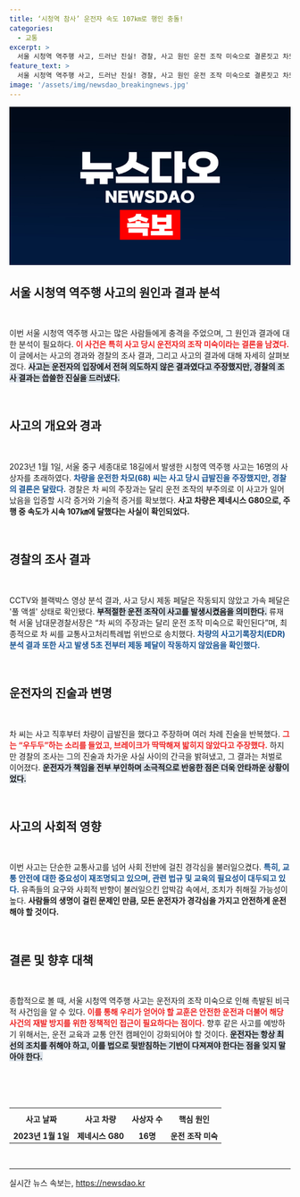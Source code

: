 ```yaml
---
title: ‘시청역 참사’ 운전자 속도 107㎞로 행인 충돌!
categories:
  - 교통
excerpt: >
  서울 시청역 역주행 사고, 드러난 진실! 경찰, 사고 원인 운전 조작 미숙으로 결론짓고 차모 씨를 검찰 송치. ‘우회전 금지’ 안내판 옆에서 무슨 일이? 16명 사상 그날의 충격이 재조명된다!
feature_text: >
  서울 시청역 역주행 사고, 드러난 진실! 경찰, 사고 원인 운전 조작 미숙으로 결론짓고 차모 씨를 검찰 송치. ‘우회전 금지’ 안내판 옆에서 무슨 일이? 16명 사상 그날의 충격이 재조명된다!
image: '/assets/img/newsdao_breakingnews.jpg'
---
```


<p><img src="/assets/img/newsdao_breakingnews.jpg" alt="firstkoreanews 속보" /></p>

<h2 data-ke-size="size26">서울 시청역 역주행 사고의 원인과 결과 분석</h2>

<p data-ke-size="size16">&nbsp;</p> 

<p>이번 서울 시청역 역주행 사고는 많은 사람들에게 충격을 주었으며, 그 원인과 결과에 대한 분석이 필요하다. <b><span style="color: #ee2323;">이 사건은 특히 사고 당시 운전자의 조작 미숙이라는 결론을 남겼다.</span></b> 이 글에서는 사고의 경과와 경찰의 조사 결과, 그리고 사고의 결과에 대해 자세히 살펴보겠다. <b><span style="background-color: #21538527;">사고는 운전자의 입장에서 전혀 의도하지 않은 결과였다고 주장했지만, 경찰의 조사 결과는 씁쓸한 진실을 드러냈다.</span></b> </p>

<p><br /></p>

<h2 data-ke-size="size26">사고의 개요와 경과</h2>

<p data-ke-size="size16">&nbsp;</p> 

<p>2023년 1월 1일, 서울 중구 세종대로 18길에서 발생한 시청역 역주행 사고는 16명의 사상자를 초래하였다. <b><span style="color: #1a5490;">차량을 운전한 차모(68) 씨는 사고 당시 급발진을 주장했지만, 경찰의 결론은 달랐다.</span></b> 경찰은 차 씨의 주장과는 달리 운전 조작의 부주의로 이 사고가 일어났음을 입증할 시각 증거와 기술적 증거를 확보했다. <b><span style="ee2323;">사고 차량은 제네시스 G80으로, 주행 중 속도가 시속 107㎞에 달했다는 사실이 확인되었다.</span></b></p>

<p><br /></p>

<h2 data-ke-size="size26">경찰의 조사 결과</h2>

<p data-ke-size="size16">&nbsp;</p> 

<p>CCTV와 블랙박스 영상 분석 결과, 사고 당시 제동 페달은 작동되지 않았고 가속 페달은 '풀 액셀' 상태로 확인됐다. <b><span style="background-color: #21538527;">부적절한 운전 조작이 사고를 발생시켰음을 의미한다.</span></b> 류재혁 서울 남대문경찰서장은 “차 씨의 주장과는 달리 운전 조작 미숙으로 확인된다”며, 최종적으로 차 씨를 교통사고처리특례법 위반으로 송치했다. <b><span style="color: #1a5490;">차량의 사고기록장치(EDR) 분석 결과 또한 사고 발생 5초 전부터 제동 페달이 작동하지 않았음을 확인했다.</span></b></p>

<p><br /></p>

<h2 data-ke-size="size26">운전자의 진술과 변명</h2>

<p data-ke-size="size16">&nbsp;</p> 

<p>차 씨는 사고 직후부터 차량이 급발진을 했다고 주장하며 여러 차례 진술을 반복했다. <b><span style="color: #ee2323;">그는 “우두두”하는 소리를 들었고, 브레이크가 딱딱해져 밟히지 않았다고 주장했다.</span></b> 하지만 경찰의 조사는 그의 진술과 차가운 사실 사이의 간극을 밝혀냈고, 그 결과는 처벌로 이어졌다. <b><span style="background-color: #21538527;">운전자가 책임을 전부 부인하며 소극적으로 반응한 점은 더욱 안타까운 상황이었다.</span></b></p>

<p><br /></p>

<h2 data-ke-size="size26">사고의 사회적 영향</h2>

<p data-ke-size="size16">&nbsp;</p> 

<p>이번 사고는 단순한 교통사고를 넘어 사회 전반에 걸친 경각심을 불러일으켰다. <b><span style="color: #1a5490;">특히, 교통 안전에 대한 중요성이 재조명되고 있으며, 관련 법규 및 교육의 필요성이 대두되고 있다.</span></b> 유족들의 요구와 사회적 반향이 불러일으킨 압박감 속에서, 조치가 취해질 가능성이 높다. <b><span style="ee2323;">사람들의 생명이 걸린 문제인 만큼, 모든 운전자가 경각심을 가지고 안전하게 운전해야 할 것이다.</span></b></p>

<p><br /></p>

<h2 data-ke-size="size26">결론 및 향후 대책</h2>

<p data-ke-size="size16">&nbsp;</p> 

<p>종합적으로 볼 때, 서울 시청역 역주행 사고는 운전자의 조작 미숙으로 인해 촉발된 비극적 사건임을 알 수 있다. <b><span style="color: #ee2323;">이를 통해 우리가 얻어야 할 교훈은 안전한 운전과 더불어 해당 사건의 재발 방지를 위한 정책적인 접근이 필요하다는 점이다.</span></b> 향후 같은 사고를 예방하기 위해서는, 운전 교육과 교통 안전 캠페인이 강화되어야 할 것이다. <b><span style="background-color: #21538527;">운전자는 항상 최선의 조치를 취해야 하고, 이를 법으로 뒷받침하는 기반이 다져져야 한다는 점을 잊지 말아야 한다.</span></b></p>

<p><br /></p>

<p data-ke-size="size16">&nbsp;</p> 

<table style="width:100%; margin-top:20px;">
  <tr>
    <th style="height: 30px;">사고 날짜</th>
    <th style="height: 30px;">사고 차량</th>
    <th style="height: 30px;">사상자 수</th>
    <th style="height: 30px;">핵심 원인</th>
  </tr>
  <tr>
    <td style="text-align: center; height: 17px;"><b>2023년 1월 1일</b></td>
    <td style="text-align: center; height: 17px;"><b>제네시스 G80</b></td>
    <td style="text-align: center; height: 17px;"><b>16명</b></td>
    <td style="text-align: center; height: 17px;"><b>운전 조작 미숙</b></td>
  </tr>
</table>

<p data-ke-size="size16">&nbsp;</p> 

<hr /> 

<p data-ke-size="size16"></p> 
실시간 뉴스 속보는, <a href="https://newsdao.kr" rel="dofollow">https://newsdao.kr</a>



